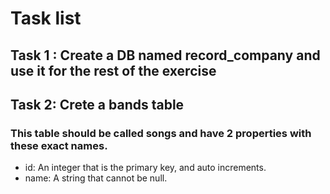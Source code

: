 # Task list

## Task 1 : Create a DB named record_company and use it for the rest of the exercise

## Task 2: Crete a bands table

### This table should be called songs and have 2 properties with these exact names.

- id: An integer that is the primary key, and auto increments.
- name: A string that cannot be null.
